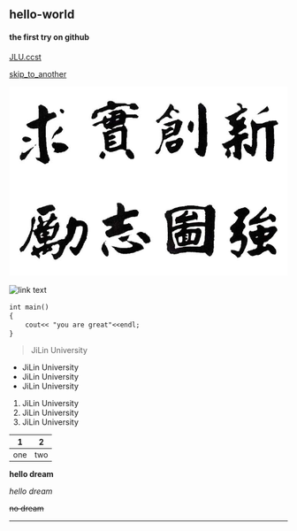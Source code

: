 ## hello-world
#### the first try on github
[JLU.ccst](http://ccst.jlu.edu.cn/)

[skip_to_another](the_second.md)

![image](jd-xx.jpg)

![link text](http://www.jlu.edu.cn/images/logo.jpg)


```
int main()
{
    cout<< "you are great"<<endl;
}
```

> JiLin University

- JiLin University
- JiLin University
- JiLin University

1. JiLin University
1. JiLin University
1. JiLin University

|1|2|
|:----:|:----:|
|one|two|

**hello dream**

*hello dream*

~~no dream~~

----
